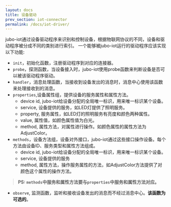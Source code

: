 ```yaml
---
layout: docs
title: 设备驱动 
prev_section: iot-connector 
permalink: /docs/iot-driver/
---
```


jubo-iot通过设备驱动程序来识别和控制设备，根据物联网协议的不同，设备和驱动程序被分成不同的类别进行索引。
一个能够被jubo-iot运行的驱动程序应该实现以下功能:

* `init`，初始化函数，注册驱动程序到对应的连接器。
* `probe`，探测函数，当设备接入时，jubo-iot使用probe函数来判断设备是否可以被该驱动程序驱动。
* `handler`，消息处理函数，当接收到设备发出的消息时，消息中心使用该函数来处理接收到的消息。
* `properties`,设备属性组，提供设备的服务属性和属性方法。
	- device id, jubo-iot给设备分配的全局唯一标识，用来唯一标识某个设备。
	- service, 设备提供的服务，如LED灯提供了照明服务。
	- property, 服务属性，如LED灯的照明服务有亮度和颜色两种属性。
	- value, 属性值，如颜色属性值为白光。 
	- method, 属性方法，对属性进行操作。如颜色属性的属性方法为AdjustColor。
* `methods`，设备方法组，设备对外接口，jubo-iot通过这些接口操作设备。每个方法由设备ID、服务类型和属性方法组成。
	- device id, jubo-iot给设备分配的全局唯一标识，用来唯一标识某个设备。
	- service, 设备提供的服务
	- method, 属性方法，操作服务属性的方法，如AdjustColor方法提供了对颜色这个属性的操作方法。

> **PS: `methods`中服务和属性方法要与`properties`中服务和属性方法对应。**

* `observe`, 监测函数，监听和接收设备发出的消息而不经过消息中心。**该函数为可选的**。



